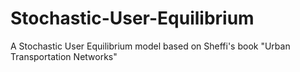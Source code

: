 # Stochastic-User-Equilibrium
A Stochastic User Equilibrium model based on Sheffi's book "Urban Transportation Networks"
